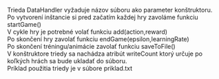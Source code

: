 Trieda DataHandler vyžaduje názov súboru ako parameter konštruktoru.  
Po vytvorení inštancie si pred začatím každej hry zavoláme funkciu startGame()  
V cykle hry je potrebné volať funkciu add(action,reward)  
Po skončení hry zavolať funkciu endGame(epsilon,learningRate)  
Po skončení tréningu/animácie zavolať funkciu saveToFile()  
V konštruktore triedy sa nachádza atribút writeCount ktorý určuje po koľkých hrách sa bude ukladať do súboru.  
Príklad použitia triedy je v súbore priklad.txt  
